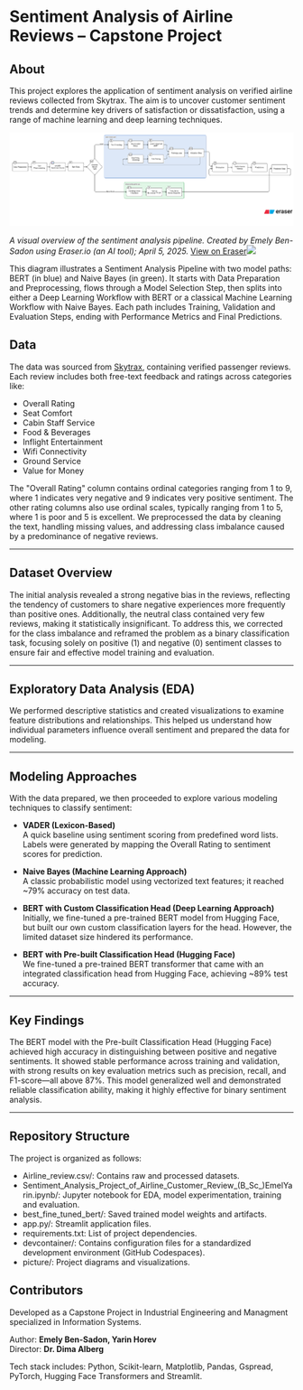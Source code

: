 # Sentiment Analysis of Airline Reviews – Capstone Project

## About
This project explores the application of sentiment analysis on verified airline reviews collected from Skytrax. The aim is to uncover customer sentiment trends and determine key drivers of satisfaction or dissatisfaction, using a range of machine learning and deep learning techniques.

![Sentiment Analysis Project Pipeline](picture/flowchart_models_project.png)  

*A visual overview of the sentiment analysis pipeline. Created by Emely Ben-Sadon using Eraser.io (an AI tool); April 5, 2025.*
[View on Eraser![]("https://app.eraser.io/workspace/z48nJv0aMvHimOS8FYfM/preview)](https://app.eraser.io/workspace/z48nJv0aMvHimOS8FYfM)

This diagram illustrates a Sentiment Analysis Pipeline with two model paths: BERT (in blue) and Naive Bayes (in green). It starts with Data Preparation and Preprocessing, flows through a Model Selection Step, then splits into either a Deep Learning Workflow with BERT or a classical Machine Learning Workflow with Naive Bayes. Each path includes Training, Validation and Evaluation Steps, ending with Performance Metrics and Final Predictions.

## Data

The data was sourced from [Skytrax](https://www.airlinequality.com/), containing verified passenger reviews. Each review includes both free-text feedback and ratings across categories like:

- Overall Rating
- Seat Comfort  
- Cabin Staff Service  
- Food & Beverages  
- Inflight Entertainment  
- Wifi Connectivity
- Ground Service 
- Value for Money

The "Overall Rating" column contains ordinal categories ranging from 1 to 9, where 1 indicates very negative and 9 indicates very positive sentiment. The other rating columns also use ordinal scales, typically ranging from 1 to 5, where 1 is poor and 5 is excellent. 
We preprocessed the data by cleaning the text, handling missing values, and addressing class imbalance caused by a predominance of negative reviews.

---

## Dataset Overview

The initial analysis revealed a strong negative bias in the reviews, reflecting the tendency of customers to share negative experiences more frequently than positive ones. Additionally, the neutral class contained very few reviews, making it statistically insignificant. To address this, we corrected for the class imbalance and reframed the problem as a binary classification task, focusing solely on positive (1) and negative (0) sentiment classes to ensure fair and effective model training and evaluation.

---

## Exploratory Data Analysis (EDA)

We performed descriptive statistics and created visualizations to examine feature distributions and relationships. This helped us understand how individual parameters influence overall sentiment and prepared the data for modeling.

---

## Modeling Approaches

With the data prepared, we then proceeded to explore various modeling techniques to classify sentiment:

- **VADER (Lexicon-Based)**  
  A quick baseline using sentiment scoring from predefined word lists. Labels were generated by mapping the Overall Rating to sentiment scores for   prediction.
- **Naive Bayes (Machine Learning Approach)**  
  A classic probabilistic model using vectorized text features; it reached ~79% accuracy on test data.

- **BERT with Custom Classification Head (Deep Learning Approach)**  
  Initially, we fine-tuned a pre-trained BERT model from Hugging Face, but built our own custom classification layers for the head. However, the     limited dataset size hindered its performance.

- **BERT with Pre-built Classification Head (Hugging Face)**  
  We fine-tuned a pre-trained BERT transformer that came with an integrated classification head from Hugging Face, achieving ~89% test accuracy.

---

## Key Findings

The BERT model with the Pre-built Classification Head (Hugging Face) achieved high accuracy in distinguishing between positive and negative sentiments. It showed stable performance across training and validation, with strong results on key evaluation metrics such as precision, recall, and F1-score—all above 87%. This model generalized well and demonstrated reliable classification ability, making it highly effective for binary sentiment analysis.

---

## Repository Structure

The project is organized as follows:

- Airline_review.csv/: Contains raw and processed datasets.
- Sentiment_Analysis_Project_of_Airline_Customer_Review_(B_Sc_)EmelYarin.ipynb/: Jupyter notebook for EDA, model experimentation, training and evaluation.
- best_fine_tuned_bert/: Saved trained model weights and artifacts.
- app.py/: Streamlit application files.
- requirements.txt: List of project dependencies.
- devcontainer/: Contains configuration files for a standardized development environment (GitHub Codespaces).
- picture/: Project diagrams and visualizations.

## Contributors

Developed as a Capstone Project in Industrial Engineering and Managment specialized in Information Systems. 

Author: **Emely Ben-Sadon, Yarin Horev**   
Director: **Dr. Dima Alberg**   

Tech stack includes: Python, Scikit-learn, Matplotlib, Pandas, Gspread, PyTorch, Hugging Face Transformers and Streamlit.

